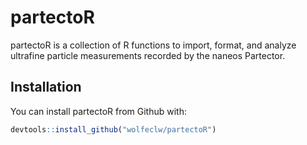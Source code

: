 
# partectoR

<!-- badges: start -->
<!-- badges: end -->

partectoR is a collection of R functions to import, format, and analyze ultrafine 
particle measurements recorded by the naneos Partector.

## Installation

You can install partectoR from Github with:

``` r
devtools::install_github("wolfeclw/partectoR")
```


